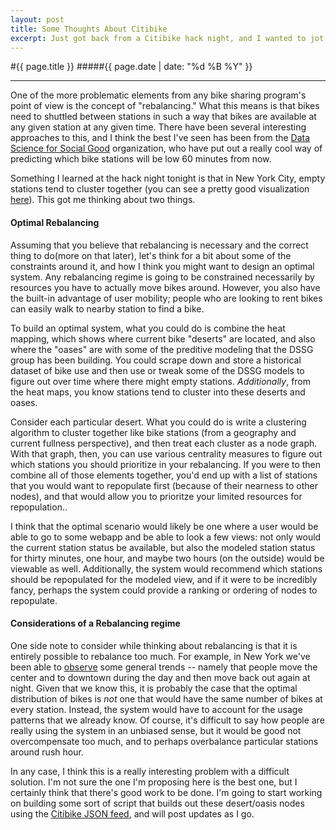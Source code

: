 ```yaml
---
layout: post
title: Some Thoughts About Citibike
excerpt: Just got back from a Citibike hack night, and I wanted to jot some things down while I still remember them.
---
```


#{{ page.title }}
#####{{ page.date | date: "%d %B %Y" }}

<hr>

One of the more problematic elements from any bike sharing program's point of view is the concept of "rebalancing." What this means is that bikes need to shuttled between stations in such a way that bikes are available at any given station at any given time. There have been several interesting approaches to this, and I think the best I've seen has been from the [Data Science for Social Good](https://github.com/dssg/bikeshare) organization, who have put out a really cool way of predicting which bike stations will be low 60 minutes from now.

Something I learned at the hack night tonight is that in New York City, empty stations tend to cluster together (you can see a pretty good visualization [here](http://www.bkeyes.com/maps/citibike_heatmap.html)). This got me thinking about two things.

#### Optimal Rebalancing

Assuming that you believe that rebalancing is necessary and the correct thing to do(more on that later), let's think for a bit about some of the constraints around it, and how I think you might want to design an optimal system. Any rebalancing regime is going to be constrained necessarily by resources you have to actually move bikes around. However, you also have the built-in advantage of user mobility; people who are looking to rent bikes can easily walk to nearby station to find a bike.

To build an optimal system, what you could do is combine the heat mapping, which shows where current bike "deserts" are located, and also where the "oases" are with some of the preditive modeling that the DSSG group has been building. You could scrape down and store a historical dataset of bike use and then use or tweak some of the DSSG models to figure out over time where there might empty stations. *Additionally*, from the heat maps, you know stations tend to cluster into these deserts and oases. 

Consider each particular desert. What you could do is write a clustering algorithm to cluster together like bike stations (from a geography and current fullness perspective), and then treat each cluster as a node graph. With that graph, then, you can use various centrality measures to figure out which stations you should prioritize in your rebalancing. If you were to then combine all of those elements together, you'd end up with a list of stations that you would want to repopulate first (because of their nearness to other nodes), and that would allow you to prioritze your limited resources for repopulation..

I think that the optimal scenario would likely be one where a user would be able to go to some webapp and be able to look a few views: not only would the current station status be available, but also the modeled station status for thirty minutes, one hour, and maybe two hours (on the outside) would be viewable as well. Additionally, the system would recommend which stations should be repopulated for the modeled view, and if it were to be incredibly fancy, perhaps the system could provide a ranking or ordering of nodes to repopulate.

#### Considerations of a Rebalancing regime

One side note to consider while thinking about rebalancing is that it is entirely possible to rebalance too much. For example, in New York we've been able to [observe](http://www.newyorker.com/online/blogs/newsdesk/2013/07/month-of-citi-bike.html) some general trends -- namely that people move the center and to downtown during the day and then move back out again at night. Given that we know this, it is probably the case that the optimal distribution of bikes is *not* one that would have the same number of bikes at every station. Instead, the system would have to account for the usage patterns that we already know. Of course, it's difficult to say how people are really using the system in an unbiased sense, but it would be good not overcompensate too much, and to perhaps overbalance particular stations around rush hour.

In any case, I think this is a really interesting problem with a difficult solution. I'm not sure the one I'm proposing here is the best one, but I certainly think that there's good work to be done. I'm going to start working on building some sort of script that builds out these desert/oasis nodes using the [Citibike JSON feed](http://citibikenyc.com/stations/json), and will post updates as I go.